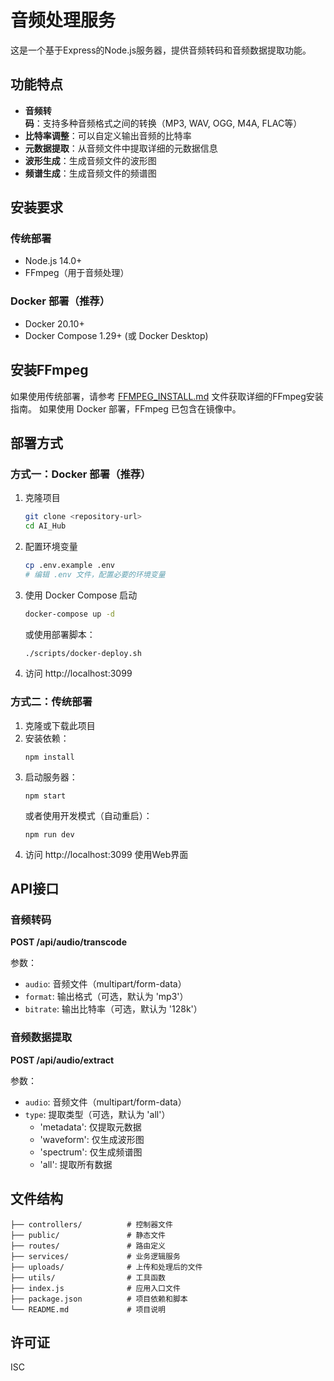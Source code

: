 # 音频处理服务

这是一个基于Express的Node.js服务器，提供音频转码和音频数据提取功能。

## 功能特点

- **音频转码**：支持多种音频格式之间的转换（MP3, WAV, OGG, M4A, FLAC等）
- **比特率调整**：可以自定义输出音频的比特率
- **元数据提取**：从音频文件中提取详细的元数据信息
- **波形生成**：生成音频文件的波形图
- **频谱生成**：生成音频文件的频谱图

## 安装要求

### 传统部署
- Node.js 14.0+
- FFmpeg（用于音频处理）

### Docker 部署（推荐）
- Docker 20.10+
- Docker Compose 1.29+ (或 Docker Desktop)

## 安装FFmpeg

如果使用传统部署，请参考 [FFMPEG_INSTALL.md](./FFMPEG_INSTALL.md) 文件获取详细的FFmpeg安装指南。
如果使用 Docker 部署，FFmpeg 已包含在镜像中。

## 部署方式

### 方式一：Docker 部署（推荐）

1. 克隆项目
   ```bash
   git clone <repository-url>
   cd AI_Hub
   ```

2. 配置环境变量
   ```bash
   cp .env.example .env
   # 编辑 .env 文件，配置必要的环境变量
   ```

3. 使用 Docker Compose 启动
   ```bash
   docker-compose up -d
   ```

   或使用部署脚本：
   ```bash
   ./scripts/docker-deploy.sh
   ```

4. 访问 http://localhost:3099

### 方式二：传统部署

1. 克隆或下载此项目
2. 安装依赖：
   ```
   npm install
   ```
3. 启动服务器：
   ```
   npm start
   ```
   或者使用开发模式（自动重启）：
   ```
   npm run dev
   ```
4. 访问 http://localhost:3099 使用Web界面

## API接口

### 音频转码

**POST /api/audio/transcode**

参数：
- `audio`: 音频文件（multipart/form-data）
- `format`: 输出格式（可选，默认为 'mp3'）
- `bitrate`: 输出比特率（可选，默认为 '128k'）

### 音频数据提取

**POST /api/audio/extract**

参数：
- `audio`: 音频文件（multipart/form-data）
- `type`: 提取类型（可选，默认为 'all'）
  - 'metadata': 仅提取元数据
  - 'waveform': 仅生成波形图
  - 'spectrum': 仅生成频谱图
  - 'all': 提取所有数据

## 文件结构

```
├── controllers/          # 控制器文件
├── public/               # 静态文件
├── routes/               # 路由定义
├── services/             # 业务逻辑服务
├── uploads/              # 上传和处理后的文件
├── utils/                # 工具函数
├── index.js              # 应用入口文件
├── package.json          # 项目依赖和脚本
└── README.md             # 项目说明
```

## 许可证

ISC
